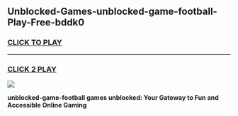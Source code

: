 
## Unblocked-Games-unblocked-game-football-Play-Free-bddk0
<h3>
<a href="https://premium76.site?title=unblocked-game-football&ref=18A">CLICK TO PLAY</a></h3>
<hr>

<h3>
<a href="https://premium76.site?title=unblocked-game-football&ref=18A">CLICK 2 PLAY</a>
  
</h3>

<a href="https://premium76.site?title=unblocked-game-football&ref=18A"><img src="https://clearcache.store/games.png"></a>


**unblocked-game-football games unblocked: Your Gateway to Fun and Accessible Online Gaming**
